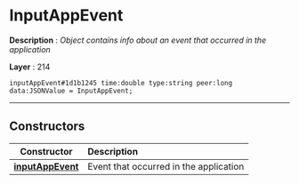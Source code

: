 # InputAppEvent

**Description** : *Object contains info about an event that occurred in the application*

**Layer** : 214

```tl
inputAppEvent#1d1b1245 time:double type:string peer:long data:JSONValue = InputAppEvent;
```

---

## Constructors

| Constructor | Description |
| :---: | :--- |
| [**inputAppEvent**](constructor/inputAppEvent) | Event that occurred in the application |